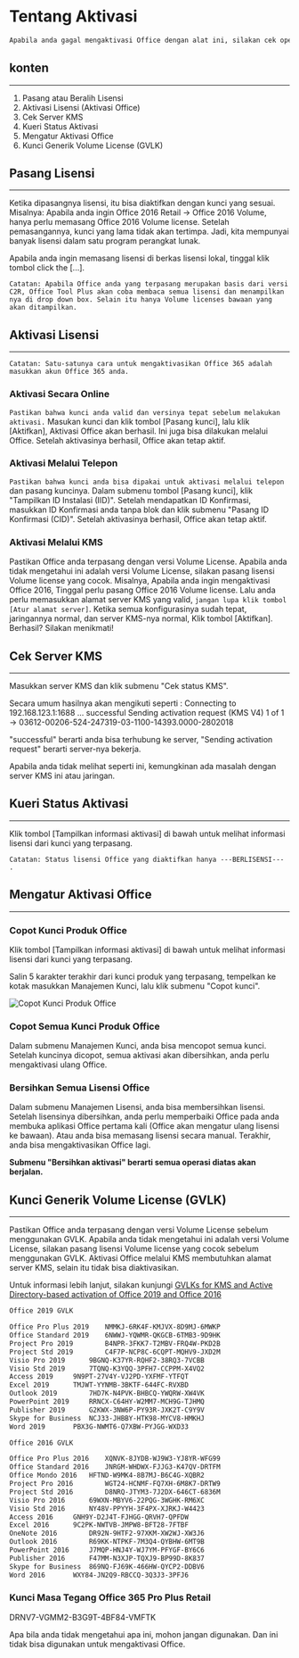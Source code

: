 # Tentang Aktivasi

```txt
Apabila anda gagal mengaktivasi Office dengan alat ini, silakan cek operasian anda terlebih dulu (Terdapat tahapan pada instruksi di bawah ini). Apabila masih bermasalah juga, silakan cek sistem operasi anda. Setelah berhasil diaktivasi, segalanya sudah siap bersedia.
```

## konten

---

1. Pasang atau Beralih Lisensi
2. Aktivasi Lisensi (Aktivasi Office)
3. Cek Server KMS
4. Kueri Status Aktivasi
5. Mengatur Aktivasi Office
6. Kunci Generik Volume License (GVLK)

## Pasang Lisensi

---

Ketika dipasangnya lisensi, itu bisa diaktifkan dengan kunci yang sesuai.
Misalnya: Apabila anda ingin Office 2016 Retail -> Office 2016 Volume, hanya perlu memasang Office 2016 Volume license.
Setelah pemasangannya, kunci yang lama tidak akan tertimpa. Jadi, kita mempunyai banyak lisensi dalam satu program perangkat lunak.

Apabila anda ingin memasang lisensi di berkas lisensi lokal, tinggal klik tombol click the [...].

`Catatan: Apabila Office anda yang terpasang merupakan basis dari versi C2R, Office Tool Plus akan coba membaca semua lisensi dan menampilkan nya di drop down box. Selain itu hanya Volume licenses bawaan yang akan ditampilkan.`

## Aktivasi Lisensi

---

`Catatan: Satu-satunya cara untuk mengaktivasikan Office 365 adalah masukkan akun Office 365 anda.`

### Aktivasi Secara Online

`Pastikan bahwa kunci anda valid dan versinya tepat sebelum melakukan aktivasi.` Masukan kunci dan klik tombol [Pasang kunci], lalu klik [Aktifkan], Aktivasi Office akan berhasil. Ini juga bisa dilakukan melalui Office.
Setelah aktivasinya berhasil, Office akan tetap aktif.

### Aktivasi Melalui Telepon

`Pastikan bahwa kunci anda bisa dipakai untuk aktivasi melalui telepon` dan pasang kuncinya. Dalam submenu tombol [Pasang kunci], klik "Tampilkan ID Instalasi (IID)". Setelah mendapatkan ID Konfirmasi, masukkan ID Konfirmasi anda tanpa blok dan klik submenu "Pasang ID Konfirmasi (CID)". Setelah aktivasinya berhasil, Office akan tetap aktif.

### Aktivasi Melalui KMS

Pastikan Office anda terpasang dengan versi Volume License. Apabila anda tidak mengetahui ini adalah versi Volume License, silakan pasang lisensi Volume license yang cocok. Misalnya, Apabila anda ingin mengaktivasi Office 2016, Tinggal perlu pasang Office 2016 Volume license. Lalu anda perlu memasukkan alamat server KMS yang valid, `jangan lupa klik tombol [Atur alamat server]`. Ketika semua konfigurasinya sudah tepat, jaringannya normal, dan server KMS-nya normal, Klik tombol [Aktifkan]. Berhasil? Silakan menikmati!

## Cek Server KMS

---

Masukkan server KMS dan klik submenu "Cek status KMS".

Secara umum hasilnya akan mengikuti seperti :
Connecting to 192.168.123.1:1688 ... successful
Sending activation request (KMS V4) 1 of 1  -> 03612-00206-524-247319-03-1100-14393.0000-2802018

"successful" berarti anda bisa terhubung ke server, "Sending activation request" berarti server-nya bekerja.

Apabila anda tidak melihat seperti ini, kemungkinan ada masalah dengan server KMS ini atau jaringan.

## Kueri Status Aktivasi
---

Klik tombol [Tampilkan informasi aktivasi] di bawah untuk melihat informasi lisensi dari kunci yang terpasang.

`Catatan: Status lisensi Office yang diaktifkan hanya ---BERLISENSI--- .`

## Mengatur Aktivasi Office

---

### Copot Kunci Produk Office

Klik tombol [Tampilkan informasi aktivasi] di bawah untuk melihat informasi lisensi dari kunci yang terpasang.

Salin 5 karakter terakhir dari kunci produk yang terpasang, tempelkan ke kotak masukkan Manajemen Kunci, lalu klik submenu "Copot kunci".

![Copot Kunci Produk Office](https://server.coolhub.top/OfficeTool/images/en-us/UninstallKey.png)

### Copot Semua Kunci Produk Office

Dalam submenu Manajemen Kunci, anda bisa mencopot semua kunci.
Setelah kuncinya dicopot, semua aktivasi akan dibersihkan, anda perlu mengaktivasi ulang Office.

### Bersihkan Semua Lisensi Office

Dalam submenu Manajemen Lisensi, anda bisa membersihkan lisensi.
Setelah lisensinya dibersihkan, anda perlu memperbaiki Office pada anda membuka aplikasi Office pertama kali (Office akan mengatur ulang lisensi ke bawaan).
Atau anda bisa memasang lisensi secara manual. Terakhir, anda bisa mengaktivasikan Office lagi.

**Submenu "Bersihkan aktivasi" berarti semua operasi diatas akan berjalan.**

## Kunci Generik Volume License (GVLK)

---

Pastikan Office anda terpasang dengan versi Volume License sebelum menggunakan GVLK.
Apabila anda tidak mengetahui ini adalah versi Volume License, silakan pasang lisensi Volume license yang cocok sebelum menggunakan GVLK.
Aktivasi Office melalui KMS membutuhkan alamat server KMS, selain itu tidak bisa diaktivasikan.

Untuk informasi lebih lanjut, silakan kunjungi [GVLKs for KMS and Active Directory-based activation of Office 2019 and Office 2016](https://docs.microsoft.com/en-us/DeployOffice/vlactivation/gvlks)

```txt
Office 2019 GVLK

Office Pro Plus 2019	NMMKJ-6RK4F-KMJVX-8D9MJ-6MWKP
Office Standard 2019	6NWWJ-YQWMR-QKGCB-6TMB3-9D9HK
Project Pro 2019		B4NPR-3FKK7-T2MBV-FRQ4W-PKD2B
Project Std 2019		C4F7P-NCP8C-6CQPT-MQHV9-JXD2M
Visio Pro 2019		9BGNQ-K37YR-RQHF2-38RQ3-7VCBB
Visio Std 2019		7TQNQ-K3YQQ-3PFH7-CCPPM-X4VQ2
Access 2019		9N9PT-27V4Y-VJ2PD-YXFMF-YTFQT
Excel 2019		TMJWT-YYNMB-3BKTF-644FC-RVXBD
Outlook 2019		7HD7K-N4PVK-BHBCQ-YWQRW-XW4VK
PowerPoint 2019		RRNCX-C64HY-W2MM7-MCH9G-TJHMQ
Publisher 2019		G2KWX-3NW6P-PY93R-JXK2T-C9Y9V
Skype for Business	NCJ33-JHBBY-HTK98-MYCV8-HMKHJ
Word 2019		PBX3G-NWMT6-Q7XBW-PYJGG-WXD33

Office 2016 GVLK

Office Pro Plus 2016	XQNVK-8JYDB-WJ9W3-YJ8YR-WFG99
Office Standard 2016	JNRGM-WHDWX-FJJG3-K47QV-DRTFM
Office Mondo 2016	HFTND-W9MK4-8B7MJ-B6C4G-XQBR2
Project Pro 2016		WGT24-HCNMF-FQ7XH-6M8K7-DRTW9
Project Std 2016		D8NRQ-JTYM3-7J2DX-646CT-6836M
Visio Pro 2016		69WXN-MBYV6-22PQG-3WGHK-RM6XC
Visio Std 2016		NY48V-PPYYH-3F4PX-XJRKJ-W4423
Access 2016		GNH9Y-D2J4T-FJHGG-QRVH7-QPFDW
Excel 2016		9C2PK-NWTVB-JMPW8-BFT28-7FTBF
OneNote 2016		DR92N-9HTF2-97XKM-XW2WJ-XW3J6
Outlook 2016		R69KK-NTPKF-7M3Q4-QYBHW-6MT9B
PowerPoint 2016		J7MQP-HNJ4Y-WJ7YM-PFYGF-BY6C6
Publisher 2016		F47MM-N3XJP-TQXJ9-BP99D-8K837
Skype for Business	869NQ-FJ69K-466HW-QYCP2-DDBV6
Word 2016		WXY84-JN2Q9-RBCCQ-3Q3J3-3PFJ6
```

### Kunci Masa Tegang Office 365 Pro Plus Retail

DRNV7-VGMM2-B3G9T-4BF84-VMFTK

Apa bila anda tidak mengetahui apa ini, mohon jangan digunakan. Dan ini tidak bisa digunakan untuk mengaktivasi Office.
